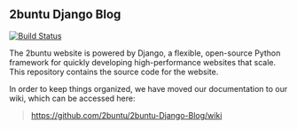 ## 2buntu Django Blog

[![Build Status](https://travis-ci.org/2buntu/2buntu-Django-Blog.svg)](https://travis-ci.org/2buntu/2buntu-Django-Blog)

The 2buntu website is powered by Django, a flexible, open-source Python
framework for quickly developing high-performance websites that scale. This
repository contains the source code for the website.

In order to keep things organized, we have moved our documentation to our wiki,
which can be accessed here:

> https://github.com/2buntu/2buntu-Django-Blog/wiki
